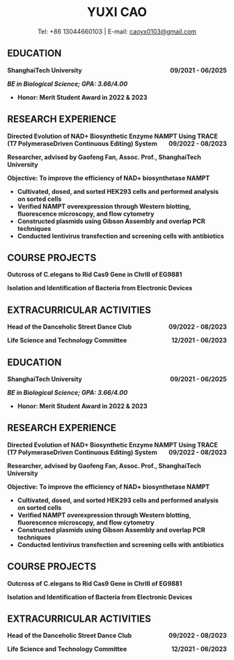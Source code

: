 <h1 align="center">YUXI CAO</h1>

<p style="text-align:center;">
Tel: +86 13044660103  | E-mail: 
<a href=caoyx0103@gmail.com>caoyx0103@gmail.com</a>
</center>


## EDUCATION

<p style="text-align:left;"><b>ShanghaiTech University <span style="float:right;">09/2021 - 06/2025</span></p>

_BE in Biological Science; GPA: 3.66/4.00_

- Honor: Merit Student Award in 2022 & 2023 

## RESEARCH EXPERIENCE

<p style="text-align:left;"><b>Directed Evolution of NAD+ Biosynthetic Enzyme NAMPT Using TRACE (T7 PolymeraseDriven Continuous Editing) System <span style="float:right;">09/2022 - 08/2023</span></p>

Researcher, advised by Gaofeng Fan, Assoc. Prof., ShanghaiTech University

**Objective:** To improve the efficiency of NAD+ biosynthetase NAMPT

- Cultivated, dosed, and sorted HEK293 cells and performed analysis on sorted cells
- Verified NAMPT overexpression through Western blotting, fluorescence microscopy, and flow cytometry
- Constructed plasmids using Gibson Assembly and overlap PCR techniques
- Conducted lentivirus transfection and screening cells with antibiotics


## COURSE PROJECTS

Outcross of C.elegans to Rid Cas9 Gene in ChrⅢ of EG9881

Isolation and Identification of Bacteria from Electronic Devices

## EXTRACURRICULAR ACTIVITIES

<p style="text-align:left;"><b>Head of the Danceholic Street Dance Club<span style="float:right;">09/2022 - 08/2023</span></p>

<p style="text-align:left;"><b>Life Science and Technology Committee <span style="float:right;">12/2021 - 06/2023</span></p>



## EDUCATION

<p style="text-align:left;"><b>ShanghaiTech University <span style="float:right;">09/2021 - 06/2025</span></p>

_BE in Biological Science; GPA: 3.66/4.00_

- Honor: Merit Student Award in 2022 & 2023 

## RESEARCH EXPERIENCE

<p style="text-align:left;"><b>Directed Evolution of NAD+ Biosynthetic Enzyme NAMPT Using TRACE (T7 PolymeraseDriven Continuous Editing) System <span style="float:right;">09/2022 - 08/2023</span></p>

Researcher, advised by Gaofeng Fan, Assoc. Prof., ShanghaiTech University

**Objective:** To improve the efficiency of NAD+ biosynthetase NAMPT

- Cultivated, dosed, and sorted HEK293 cells and performed analysis on sorted cells
- Verified NAMPT overexpression through Western blotting, fluorescence microscopy, and flow cytometry
- Constructed plasmids using Gibson Assembly and overlap PCR techniques
- Conducted lentivirus transfection and screening cells with antibiotics


## COURSE PROJECTS

Outcross of C.elegans to Rid Cas9 Gene in ChrⅢ of EG9881

Isolation and Identification of Bacteria from Electronic Devices

## EXTRACURRICULAR ACTIVITIES

<p style="text-align:left;"><b>Head of the Danceholic Street Dance Club<span style="float:right;">09/2022 - 08/2023</span></p>

<p style="text-align:left;"><b>Life Science and Technology Committee <span style="float:right;">12/2021 - 06/2023</span></p>

